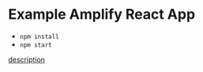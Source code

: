 # Example Amplify React App

* `npm install`
* `npm start`

[description](https://figmentresearch.com/aws/amplify-repo)